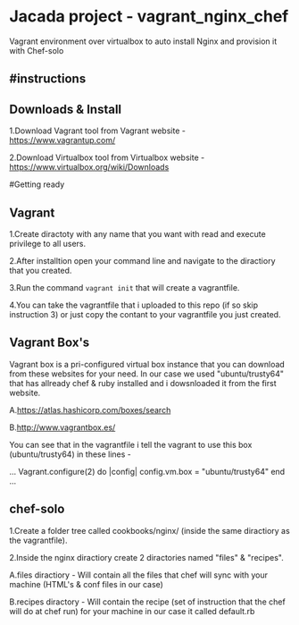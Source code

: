 # Jacada project - vagrant_nginx_chef
Vagrant environment over virtualbox to auto install Nginx and provision it with Chef-solo

#instructions
----

Downloads & Install
---

1.Download Vagrant tool from Vagrant website - https://www.vagrantup.com/

2.Download Virtualbox tool from Virtualbox website - https://www.virtualbox.org/wiki/Downloads


#Getting ready


Vagrant
---

1.Create diractoty with any name that you want with read and execute privilege to all users.

2.After installtion open your command line and navigate to the diractiory that you created.

3.Run the command  `vagrant init` that will create a vagrantfile.

4.You can take the vagrantfile that i uploaded to this repo (if so skip instruction 3) or just copy the contant to your vagrantfile you just created.

Vagrant Box's
---

Vagrant box is a pri-configured virtual box instance that you can download from these websites for your need.
In our case we used "ubuntu/trusty64" that has allready chef & ruby installed and i dowsnloaded it from the first website.

A.https://atlas.hashicorp.com/boxes/search

B.http://www.vagrantbox.es/

You can see that in the vagrantfile i tell the vagrant to use this box (ubuntu/trusty64) in these lines - 

...
Vagrant.configure(2) do |config|
  config.vm.box = "ubuntu/trusty64"
end
...


chef-solo
---

1.Create a folder tree called cookbooks/nginx/ (inside the same diractiory as the vagrantfile).

2.Inside the nginx diractiory create 2 diractories named "files" & "recipes".

  A.files diractiory - Will contain all the files that chef will sync with your machine (HTML's & conf files in our case)

  B.recipes diractory - Will contain the recipe (set of instruction that the chef will do at chef run) for your machine in our case it   called default.rb
  
